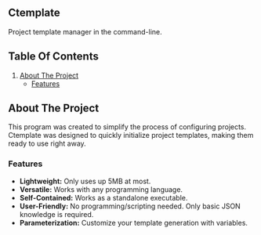 ## Ctemplate
Project template manager in the command-line.

## Table Of Contents

1. [About The Project](#about-the-project)
   - [Features](#features)

## About The Project
This program was created to simplify the process of configuring projects. Ctemplate was designed to quickly initialize project templates, making them ready to use right away.

### Features
- **Lightweight:** Only uses up 5MB at most.
- **Versatile:** Works with any programming language.
- **Self-Contained:** Works as a standalone executable.
- **User-Friendly:** No programming/scripting needed. Only basic JSON knowledge is required.
- **Parameterization:** Customize your template generation with variables.